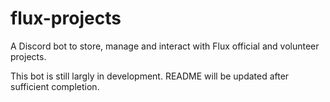 # flux-projects
A Discord bot to store, manage and interact with Flux official and volunteer projects.

This bot is still largly in development. README will be updated after sufficient completion.